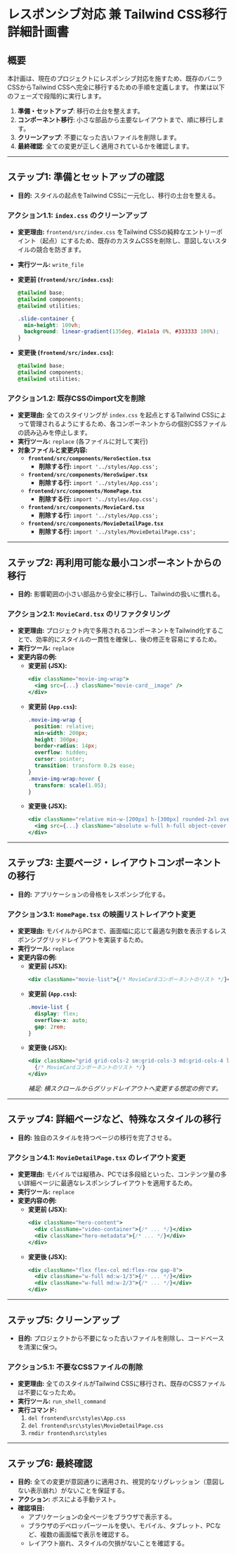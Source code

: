# レスポンシブ対応 兼 Tailwind CSS移行 詳細計画書

## 概要

本計画は、現在のプロジェクトにレスポンシブ対応を施すため、既存のバニラCSSからTailwind CSSへ完全に移行するための手順を定義します。
作業は以下のフェーズで段階的に実行します。

1.  **準備・セットアップ**: 移行の土台を整えます。
2.  **コンポーネント移行**: 小さな部品から主要なレイアウトまで、順に移行します。
3.  **クリーンアップ**: 不要になった古いファイルを削除します。
4.  **最終確認**: 全ての変更が正しく適用されているかを確認します。

---

## ステップ1: 準備とセットアップの確認

- **目的:** スタイルの起点をTailwind CSSに一元化し、移行の土台を整える。

### アクション1.1: `index.css` のクリーンアップ

- **変更理由:** `frontend/src/index.css` をTailwind CSSの純粋なエントリーポイント（起点）にするため、既存のカスタムCSSを削除し、意図しないスタイルの競合を防ぎます。
- **実行ツール:** `write_file`
- **変更前 (`frontend/src/index.css`):**

  ```css
  @tailwind base;
  @tailwind components;
  @tailwind utilities;

  .slide-container {
    min-height: 100vh;
    background: linear-gradient(135deg, #1a1a1a 0%, #333333 100%);
  }
  ```

- **変更後 (`frontend/src/index.css`):**
  ```css
  @tailwind base;
  @tailwind components;
  @tailwind utilities;
  ```

### アクション1.2: 既存CSSのimport文を削除

- **変更理由:** 全てのスタイリングが `index.css` を起点とするTailwind CSSによって管理されるようにするため、各コンポーネントからの個別CSSファイルの読み込みを停止します。
- **実行ツール:** `replace` (各ファイルに対して実行)
- **対象ファイルと変更内容:**
  - **`frontend/src/components/HeroSection.tsx`**
    - **削除する行:** `import '../styles/App.css';`
  - **`frontend/src/components/HeroSwiper.tsx`**
    - **削除する行:** `import '../styles/App.css';`
  - **`frontend/src/components/HomePage.tsx`**
    - **削除する行:** `import '../styles/App.css';`
  - **`frontend/src/components/MovieCard.tsx`**
    - **削除する行:** `import '../styles/App.css';`
  - **`frontend/src/components/MovieDetailPage.tsx`**
    - **削除する行:** `import '../styles/MovieDetailPage.css';`

---

## ステップ2: 再利用可能な最小コンポーネントからの移行

- **目的:** 影響範囲の小さい部品から安全に移行し、Tailwindの扱いに慣れる。

### アクション2.1: `MovieCard.tsx` のリファクタリング

- **変更理由:** プロジェクト内で多用されるコンポーネントをTailwind化することで、効率的にスタイルの一貫性を確保し、後の修正を容易にするため。
- **実行ツール:** `replace`
- **変更内容の例:**
  - **変更前 (JSX):**
    ```jsx
    <div className="movie-img-wrap">
      <img src={...} className="movie-card__image" />
    </div>
    ```
  - **変更前 (`App.css`):**
    ```css
    .movie-img-wrap {
      position: relative;
      min-width: 200px;
      height: 300px;
      border-radius: 14px;
      overflow: hidden;
      cursor: pointer;
      transition: transform 0.2s ease;
    }
    .movie-img-wrap:hover {
      transform: scale(1.05);
    }
    ```
  - **変更後 (JSX):**
    ```jsx
    <div className="relative min-w-[200px] h-[300px] rounded-2xl overflow-hidden cursor-pointer transition-transform duration-200 ease-in-out hover:scale-105">
      <img src={...} className="absolute w-full h-full object-cover rounded-2xl" />
    </div>
    ```

---

## ステップ3: 主要ページ・レイアウトコンポーネントの移行

- **目的:** アプリケーションの骨格をレスポンシブ化する。

### アクション3.1: `HomePage.tsx` の映画リストレイアウト変更

- **変更理由:** モバイルからPCまで、画面幅に応じて最適な列数を表示するレスポンシブグリッドレイアウトを実装するため。
- **実行ツール:** `replace`
- **変更内容の例:**
  - **変更前 (JSX):**
    ```jsx
    <div className="movie-list">{/* MovieCardコンポーネントのリスト */}</div>
    ```
  - **変更前 (`App.css`):**
    ```css
    .movie-list {
      display: flex;
      overflow-x: auto;
      gap: 2rem;
    }
    ```
  - **変更後 (JSX):**
    ```jsx
    <div className="grid grid-cols-2 sm:grid-cols-3 md:grid-cols-4 lg:grid-cols-5 xl:grid-cols-6 gap-4 md:gap-6">
      {/* MovieCardコンポーネントのリスト */}
    </div>
    ```
    _補足: 横スクロールからグリッドレイアウトへ変更する想定の例です。_

---

## ステップ4: 詳細ページなど、特殊なスタイルの移行

- **目的:** 独自のスタイルを持つページの移行を完了させる。

### アクション4.1: `MovieDetailPage.tsx` のレイアウト変更

- **変更理由:** モバイルでは縦積み、PCでは多段組といった、コンテンツ量の多い詳細ページに最適なレスポンシブレイアウトを適用するため。
- **実行ツール:** `replace`
- **変更内容の例:**
  - **変更前 (JSX):**
    ```jsx
    <div className="hero-content">
      <div className="video-container">{/* ... */}</div>
      <div className="hero-metadata">{/* ... */}</div>
    </div>
    ```
  - **変更後 (JSX):**
    ```jsx
    <div className="flex flex-col md:flex-row gap-8">
      <div className="w-full md:w-1/3">{/* ... */}</div>
      <div className="w-full md:w-2/3">{/* ... */}</div>
    </div>
    ```

---

## ステップ5: クリーンアップ

- **目的:** プロジェクトから不要になった古いファイルを削除し、コードベースを清潔に保つ。

### アクション5.1: 不要なCSSファイルの削除

- **変更理由:** 全てのスタイルがTailwind CSSに移行され、既存のCSSファイルは不要になったため。
- **実行ツール:** `run_shell_command`
- **実行コマンド:**
  1.  `del frontend\src\styles\App.css`
  2.  `del frontend\src\styles\MovieDetailPage.css`
  3.  `rmdir frontend\src\styles`

---

## ステップ6: 最終確認

- **目的:** 全ての変更が意図通りに適用され、視覚的なリグレッション（意図しない表示崩れ）がないことを保証する。
- **アクション:** ボスによる手動テスト。
- **確認項目:**
  - アプリケーションの全ページをブラウザで表示する。
  - ブラウザのデベロッパーツールを使い、モバイル、タブレット、PCなど、複数の画面幅で表示を確認する。
  - レイアウト崩れ、スタイルの欠損がないことを確認する。
